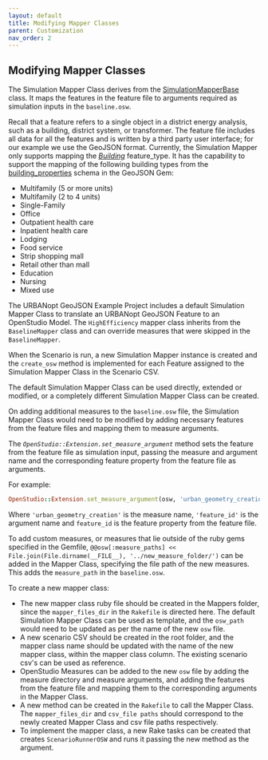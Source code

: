 ```yaml
---
layout: default
title: Modifying Mapper Classes
parent: Customization
nav_order: 2
---
```


## Modifying Mapper Classes

The Simulation Mapper Class derives from the [SimulationMapperBase](https://github.com/urbanopt/urbanopt-scenario-gem/blob/develop/lib/urbanopt/scenario/simulation_mapper_base.rb) class. It maps the features in the feature file to arguments required as simulation inputs in the `baseline.osw`.

Recall that a feature refers to a single object in a district energy analysis, such as a building, district system, or transformer. The feature file includes all data for all the features and is written by a third party user interface; for our example we use the GeoJSON format. Currently, the Simulation Mapper only supports mapping the [*Building*](https://github.com/urbanopt/urbanopt-geojson-gem/blob/develop/lib/urbanopt/geojson/building.rb) feature_type. It has the capability to support the mapping of the following building types from the  [building_properties](https://github.com/urbanopt/urbanopt-geojson-gem/blob/develop/lib/urbanopt/geojson/schema/building_properties.json) schema in the GeoJSON Gem:

- Multifamily (5 or more units)
- Multifamily (2 to 4 units)
- Single-Family
- Office
- Outpatient health care
- Inpatient health care
- Lodging
- Food service
- Strip shopping mall
- Retail other than mall
- Education
- Nursing
- Mixed use

The URBANopt GeoJSON Example Project includes a default Simulation Mapper Class to translate an URBANopt GeoJSON Feature to an OpenStudio Model. The `HighEfficiency` mapper class inherits from the `BaselineMapper` class and can override measures that were skipped in the `BaselineMapper`.

When the Scenario is run, a new Simulation Mapper instance is created and the `create_osw` method is implemented for each Feature assigned to the Simulation Mapper Class in the Scenario CSV.

The default Simulation Mapper Class can be used directly, extended or modified, or a completely different Simulation Mapper Class can be created.

On adding additional measures to the `baseline.osw` file, the Simulation Mapper Class would need to be modified by adding necessary features from the feature files and mapping them to measure arguments.

The *`OpenStudio::Extension.set_measure_argument`* method sets the feature from the feature file as simulation input, passing the measure and argument name and the corresponding feature property from the feature file as arguments.

For example:

```ruby
OpenStudio::Extension.set_measure_argument(osw, 'urban_geometry_creation', 'feature_id', feature_id)
```

Where `'urban_geometry_creation'` is the measure name, `'feature_id'` is the argument name and `feature_id` is the feature property from the feature file.

To add custom measures, or measures that lie outside of the ruby gems specified in the Gemfile, `@@osw[:measure_paths] << File.join(File.dirname(__FILE__), '../new_measure_folder/')` can be added in the Mapper Class, specifying the file path of the new measures. This adds the `measure_path` in the `baseline.osw`.

To create a new mapper class:

- The new mapper class ruby file should be created in the Mappers folder, since the `mapper_files_dir` in the `Rakefile` is directed here. The default Simulation Mapper Class can be used as template, and the `osw_path` would need to be updated as per the name of the new `osw` file.
- A new scenario CSV should be created in the root folder, and the mapper class name should be updated with the name of the new mapper class,  within the mapper class column. The existing scenario csv's can be used as reference.
- OpenStudio Measures can be added to the new `osw` file by adding the measure directory and measure arguments, and adding the features from the feature file and mapping them to the corresponding arguments in the Mapper Class.
- A new method can be created in the `Rakefile` to call the Mapper Class. The `mapper_files_dir` and `csv_file paths` should correspond to the newly created Mapper Class and csv file paths respectively.
- To implement the mapper class, a new Rake tasks can be created that creates `ScenarioRunnerOSW` and runs it passing the new method as the argument.
